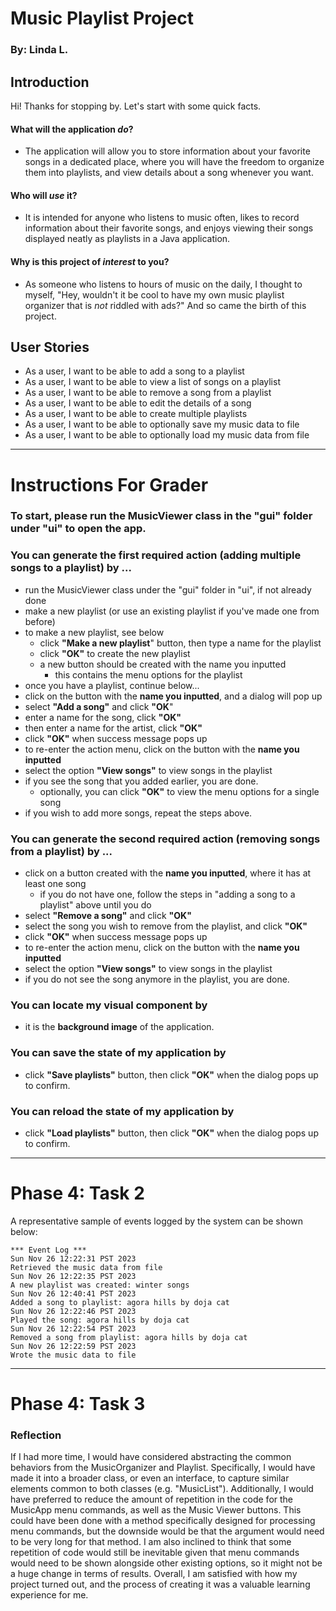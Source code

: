 # Music Playlist Project
### By: Linda L.

## Introduction
Hi! Thanks for stopping by.
Let's start with some quick facts.
#### What will the application *do*?

- The application will allow you to store information about your favorite songs
in a dedicated place, where you will have the freedom to organize them into 
playlists, and view details about a song whenever you want.

#### Who will *use* it?
- It is intended for anyone who listens to music often, likes to record information 
about their favorite songs, and enjoys viewing their songs displayed neatly as 
playlists in a Java application.

#### Why is this project of *interest* to you?
- As someone who listens to hours of music on the daily, I thought to myself,
  "Hey, wouldn't it be cool to have my own music playlist organizer that is *not* riddled
  with ads?" And so came the birth of this project.

## User Stories

- As a user, I want to be able to add a song to a playlist 
- As a user, I want to be able to view a list of songs on a playlist
- As a user, I want to be able to remove a song from a playlist
- As a user, I want to be able to edit the details of a song
- As a user, I want to be able to create multiple playlists 
- As a user, I want to be able to optionally save my music data to file
- As a user, I want to be able to optionally load my music data from file

---

# Instructions For Grader

### To start, please run the MusicViewer class in the "gui" folder under "ui" to open the app.
### You can generate the first required action (adding multiple songs to a playlist) by ...
  - run the MusicViewer class under the "gui" folder in "ui", if not already done
  - make a new playlist (or use an existing playlist if you've made one from before)
  - to make a new playlist, see below
    - click **"Make a new playlist**" button, then type a name for the playlist
    - click **"OK"** to create the new playlist
    - a new button should be created with the name you inputted
      - this contains the menu options for the playlist 
  - once you have a playlist, continue below...
  - click on the button with the **name you inputted**, and a dialog will pop up
  - select **"Add a song"** and click **"OK**"
  - enter a name for the song, click **"OK"**
  - then enter a name for the artist, click **"OK"**
  - click **"OK"** when success message pops up
  - to re-enter the action menu, click on the button with the **name you inputted**
  - select the option **"View songs"** to view songs in the playlist
  - if you see the song that you added earlier, you are done.
    - optionally, you can click **"OK"** to view the menu options for a single song
  - if you wish to add more songs, repeat the steps above. 
### You can generate the second required action (removing songs from a playlist) by ...
  - click on a button created with the **name you inputted**, where it has at least one song 
    - if you do not have one, follow the steps in "adding a song to a playlist" above until you do
  - select **"Remove a song"** and click **"OK"**
  - select the song you wish to remove from the playlist, and click **"OK"**
  - click **"OK"** when success message pops up
  - to re-enter the action menu, click on the button with the **name you inputted**
  - select the option **"View songs"** to view songs in the playlist
  - if you do not see the song anymore in the playlist, you are done.
### You can locate my visual component by 
  - it is the **background image** of the application.
### You can save the state of my application by 
  - click **"Save playlists"** button, then click **"OK"** when the dialog pops up to confirm.
### You can reload the state of my application by 
  - click **"Load playlists"** button, then click **"OK"** when the dialog pops up to confirm.

---

# Phase 4: Task 2

A representative sample of events logged by the system can be shown below:

    *** Event Log ***
    Sun Nov 26 12:22:31 PST 2023
    Retrieved the music data from file
    Sun Nov 26 12:22:35 PST 2023
    A new playlist was created: winter songs
    Sun Nov 26 12:40:41 PST 2023
    Added a song to playlist: agora hills by doja cat
    Sun Nov 26 12:22:46 PST 2023
    Played the song: agora hills by doja cat
    Sun Nov 26 12:22:54 PST 2023
    Removed a song from playlist: agora hills by doja cat
    Sun Nov 26 12:22:59 PST 2023
    Wrote the music data to file


---

# Phase 4: Task 3

### Reflection
If I had more time, I would have considered abstracting the common behaviors from the MusicOrganizer and Playlist.
Specifically, I would have made it into a broader class, or even an interface, to capture similar elements
common to both classes (e.g. "MusicList"). Additionally, I would have preferred to reduce the amount of repetition in
the code for the MusicApp menu commands, as well as the Music Viewer buttons. This could have been done with a method
specifically designed for processing menu commands, but the downside would be that the argument would need to be very
long for that method. I am also inclined to think that some repetition of code would still be inevitable given that
menu commands would need to be shown alongside other existing options, so it might not be a huge change
in terms of results. Overall, I am satisfied with how my project turned out, and the process of creating it was a
valuable learning experience for me. 

